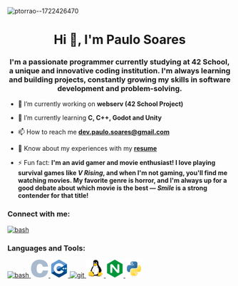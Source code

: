 ![ptorrao--1722426470](https://github.com/user-attachments/assets/33f66258-69e6-48f1-a55e-651dfa1382c9)
<h1 align="center">Hi 👋, I'm Paulo Soares</h1>
<h3 align="center">I'm a passionate programmer currently studying at 42 School, a unique and innovative coding institution. I'm always learning and building projects, constantly growing my skills in software development and problem-solving.</h3>

- 🔭 I’m currently working on **webserv (42 School Project)**

- 🌱 I’m currently learning **C, C++, Godot and Unity**

- 📫 How to reach me **dev.paulo.soares@gmail.com**

- 📄 Know about my experiences with my [**resume**](https://drive.google.com/file/d/1YUUBE8Nn6D0M-42dZ4CZ8uhbkHgH6tj0/view?usp=drive_link)

- ⚡ Fun fact: **I'm an avid gamer and movie enthusiast! I love playing survival games like *V Rising*, and when I'm not gaming, you'll find me watching movies. My favorite genre is horror, and I'm always up for a good debate about which movie is the best — *Smile* is a strong contender for that title!**

<h3 align="left">Connect with me:</h3>
<p align="left"> <a href="https://www.linkedin.com/in/paulo-soares-8374ba229/" target="_blank" rel="noreferrer"> <img src="https://www.vectorlogo.zone/logos/linkedin/linkedin-icon.svg" alt="bash" width="40" height="40"/> </a>
</p>

<h3 align="left">Languages and Tools:</h3>
<p align="left"> <a href="https://www.gnu.org/software/bash/" target="_blank" rel="noreferrer"> <img src="https://www.vectorlogo.zone/logos/gnu_bash/gnu_bash-icon.svg" alt="bash" width="40" height="40"/> </a> <a href="https://www.cprogramming.com/" target="_blank" rel="noreferrer"> <img src="https://raw.githubusercontent.com/devicons/devicon/master/icons/c/c-original.svg" alt="c" width="40" height="40"/> </a> <a href="https://www.w3schools.com/cpp/" target="_blank" rel="noreferrer"> <img src="https://raw.githubusercontent.com/devicons/devicon/master/icons/cplusplus/cplusplus-original.svg" alt="cplusplus" width="40" height="40"/> </a> <a href="https://git-scm.com/" target="_blank" rel="noreferrer"> <img src="https://www.vectorlogo.zone/logos/git-scm/git-scm-icon.svg" alt="git" width="40" height="40"/> </a> <a href="https://www.linux.org/" target="_blank" rel="noreferrer"> <img src="https://raw.githubusercontent.com/devicons/devicon/master/icons/linux/linux-original.svg" alt="linux" width="40" height="40"/> </a> <a href="https://www.nginx.com" target="_blank" rel="noreferrer"> <img src="https://raw.githubusercontent.com/devicons/devicon/master/icons/nginx/nginx-original.svg" alt="nginx" width="40" height="40"/> </a> <a href="https://www.python.org" target="_blank" rel="noreferrer"> <img src="https://raw.githubusercontent.com/devicons/devicon/master/icons/python/python-original.svg" alt="python" width="40" height="40"/> </a> </p>
